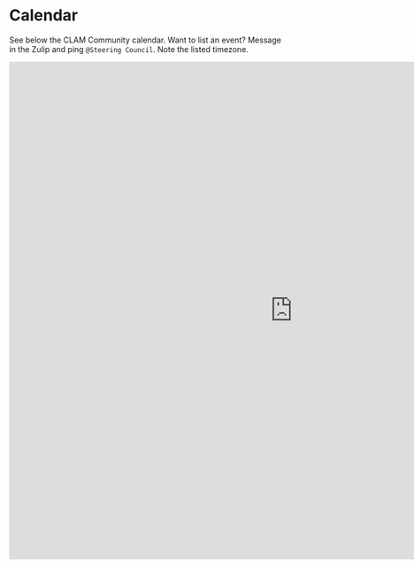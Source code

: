 # Calendar

See below the CLAM Community calendar. Want to list an event? Message in the Zulip and ping `@Steering Council`. Note the listed timezone.

<iframe src="https://calendar.google.com/calendar/embed?src=be258142945481a85ddc678a80d0d24a6d202a2eabbcafff48ab2a784b9d01cf%40group.calendar.google.com&ctz=Europe%2FAmsterdam" style="border: 0" width="1024" height="900" frameborder="0" scrolling="no"></iframe>
